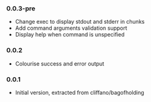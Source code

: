 ### 0.0.3-pre
* Change exec to display stdout and stderr in chunks
* Add command arguments validation support
* Display help when command is unspecified

### 0.0.2
* Colourise success and error output

### 0.0.1
* Initial version, extracted from cliffano/bagofholding
